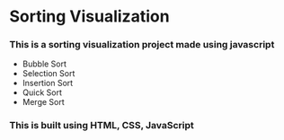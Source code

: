 # Sorting Visualization
### This is a sorting visualization project made using javascript 
- Bubble Sort 
- Selection Sort
- Insertion Sort
- Quick Sort
- Merge Sort

### This is built using HTML, CSS, JavaScript <br/>
